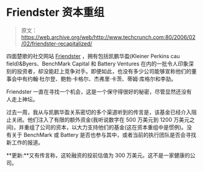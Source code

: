 # Friendster 资本重组 

> 原文：<https://web.archive.org/web/http://www.techcrunch.com:80/2006/02/02/friendster-recapitalized/>

 [](https://web.archive.org/web/20230219024258/http://www.friendster.com/) 四面楚歌的社交网站 [Friendster](https://web.archive.org/web/20230219024258/http://www.friendster.com/) ，拥有包括凯鹏华盈(Kleiner Perkins cau field)&Byers、BenchMark Capital 和 Battery Ventures 在内的一批令人印象深刻的投资者，却没能赶上竞争对手。即便如此，也没有多少公司能够宣称他们的董事会中有约翰·杜尔登、鲍勃·卡格尔、杰弗里·卡茨、蒂姆·库格尔和李劼。

Friendster 一直在寻找一个机会，这是一个保守得很好的秘密，尽管显然还没有人走上神坛。

过去一周，我从与凯鹏华盈关系密切的多个渠道听到的传言是，该基金已经介入阻止关闭。他们注入了有限的额外资金(我听说数字在 500 万美元到 1200 万美元之间)，并重组了公司的资本，以大力支持他们的基金(这在资本重组中是惯例)。没有关于 BenchMark 或 Battery 是否也参与其中，或者当前的执行团队是否会寻找新工作的报道。

**更新:**又有传言称，这轮融资的投前估值为 300 万美元。这不是一家健康的公司。